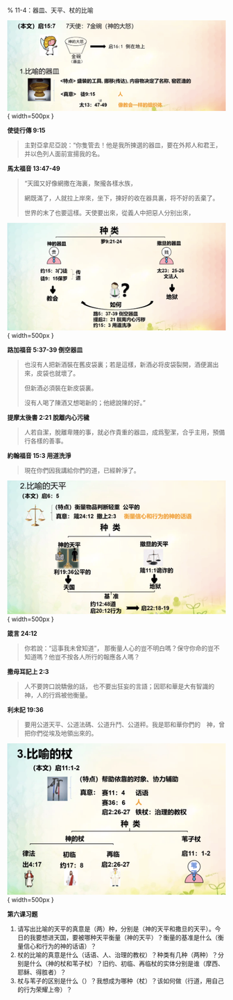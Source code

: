 % 11-4：器皿、天平、杖的比喻

![器皿的比喻](../../../docs/WikiImage/image_2024-11-04-08-54-07.png){ width=500px }

__使徒行傳 9:15__

> 主對亞拿尼亞說：“你隻管去！他是我所揀選的器皿，要在外邦人和君王，并以色列人面前宣揚我的名。

__馬太福音 13:47-49__

> “天國又好像網撒在海裏，聚攏各樣水族，
>
> 網既滿了，人就拉上岸來，坐下，揀好的收在器具裏，将不好的丢棄了。
>
> 世界的末了也要這樣。天使要出來，從義人中把惡人分别出來，

![器皿種類](../../../docs/WikiImage/image_2024-11-04-09-18-26.png){ width=500px }

__路加福音 5:37-39 倒空器皿__

> 也沒有人把新酒裝在舊皮袋裏；若是這樣，新酒必将皮袋裂開，酒便漏出來，皮袋也就壞了。
>
> 但新酒必須裝在新皮袋裏。
>
> 沒有人喝了陳酒又想喝新的；他總說陳的好。”

__提摩太後書 2:21 脫離内心污穢__

> 人若自潔，脫離卑賤的事，就必作貴重的器皿，成爲聖潔，合乎主用，預備行各樣的善事。

__約翰福音 15:3 用道洗淨__

> 現在你們因我講給你們的道，已經幹淨了。

![比喻的天平](../../../docs/WikiImage/image_2024-11-05-09-02-53.png){ width=500px }

__箴言 24:12__

> 你若說：“這事我未曾知道”， 那衡量人心的豈不明白嗎？保守你命的豈不知道嗎？他豈不按各人所行的報應各人嗎？

__撒母耳記上 2:3__

> 人不要誇口說驕傲的話， 也不要出狂妄的言語；因耶和華是大有智識的　神，人的行爲被他衡量。

__利未記 19:36__

> 要用公道天平、公道法碼、公道升鬥、公道秤。我是耶和華你們的　神，曾把你們從埃及地領出來的。

![比喻的杖](../../../docs/WikiImage/image_2024-11-05-09-25-38.png){ width=500px }

__第六课习题__

1. 请写出比喻的天平的真意是（两）种，分别是（神的天平和撒旦的天平）。今日的我要想进天国，要被哪种天平衡量（神的天平）？衡量的基准是什么（衡量信心和行为的神的话语）？
2. 杖的比喻的真意是什么（话语、人、治理的教权）？种类有几种（两种）？分别是什么（神的杖和苇子杖）？旧约、初临、再临杖的实体分别是谁（摩西、耶稣、得胜者）？
3. 杖与苇子的区别是什么（）？我想成为哪种（杖）？该如何做（行道，用自己的行为荣耀上帝）？
